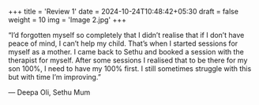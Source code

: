 +++
title = 'Review 1'
date = 2024-10-24T10:48:42+05:30
draft = false
weight = 10
img = 'Image 2.jpg'
+++

“I’d forgotten myself so completely that I didn’t realise that if I don’t have peace of mind, I can’t help my child. That’s when I started sessions for myself as a mother. I came back to Sethu and booked a session with the therapist for myself. After some sessions I realised that to be there for my son 100%, I need to have my 100% first. I still sometimes struggle with this but with time I’m improving.”

&mdash; Deepa Oli, Sethu Mum
